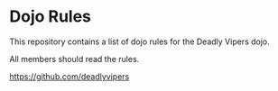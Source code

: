 Dojo Rules
==========

This repository contains a list of dojo rules for the Deadly Vipers dojo.

All members should read the rules.

https://github.com/deadlyvipers


